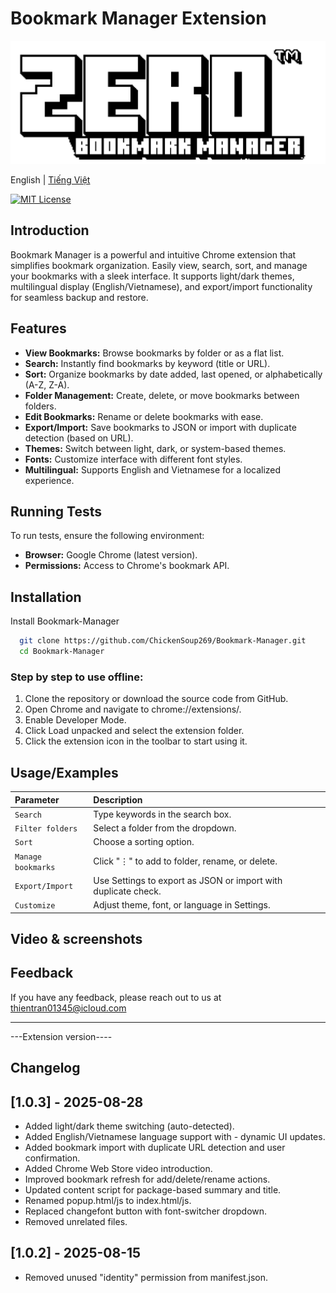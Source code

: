 # Bookmark Manager Extension

<div align="center">
<img src="./images/logo.png" alt="logo" width="full">
</div>

English | <a href="https://github.com/ChickenSoup269/Bookmark-Manager/blob/main/README_VN.md">Tiếng Việt</a>

[![MIT License](https://img.shields.io/badge/License-MIT-green.svg)](https://choosealicense.com/licenses/mit/)

## Introduction

Bookmark Manager is a powerful and intuitive Chrome extension that simplifies bookmark organization. Easily view, search, sort, and manage your bookmarks with a sleek interface. It supports light/dark themes, multilingual display (English/Vietnamese), and export/import functionality for seamless backup and restore.

## Features

- **View Bookmarks:** Browse bookmarks by folder or as a flat list.
- **Search:** Instantly find bookmarks by keyword (title or URL).
- **Sort:** Organize bookmarks by date added, last opened, or alphabetically (A-Z, Z-A).
- **Folder Management:** Create, delete, or move bookmarks between folders.
- **Edit Bookmarks:** Rename or delete bookmarks with ease.
- **Export/Import:** Save bookmarks to JSON or import with duplicate detection (based on URL).
- **Themes:** Switch between light, dark, or system-based themes.
- **Fonts:** Customize interface with different font styles.
- **Multilingual:** Supports English and Vietnamese for a localized experience.

## Running Tests

To run tests, ensure the following environment:

- **Browser:** Google Chrome (latest version).
- **Permissions:** Access to Chrome's bookmark API.

## Installation

Install Bookmark-Manager

```bash
  git clone https://github.com/ChickenSoup269/Bookmark-Manager.git
  cd Bookmark-Manager
```

### Step by step to use offline:

1. Clone the repository or download the source code from GitHub.
2. Open Chrome and navigate to chrome://extensions/.
3. Enable Developer Mode.
4. Click Load unpacked and select the extension folder.
5. Click the extension icon in the toolbar to start using it.

## Usage/Examples

| Parameter          | Description                                                    |
| :----------------- | :------------------------------------------------------------- |
| `Search`           | Type keywords in the search box.                               |
| `Filter folders`   | Select a folder from the dropdown.                             |
| `Sort`             | Choose a sorting option.                                       |
| `Manage bookmarks` | Click "⋮" to add to folder, rename, or delete.                 |
| `Export/Import`    | Use Settings to export as JSON or import with duplicate check. |
| `Customize`        | Adjust theme, font, or language in Settings.                   |

## Video & screenshots

<!-- <Video > -->
<!-- image -->

## Feedback

If you have any feedback, please reach out to us at thientran01345@icloud.com

---

---Extension version----

## Changelog

## [1.0.3] - 2025-08-28

- Added light/dark theme switching (auto-detected).
- Added English/Vietnamese language support with - dynamic UI updates.
- Added bookmark import with duplicate URL detection and user confirmation.
- Added Chrome Web Store video introduction.
- Improved bookmark refresh for add/delete/rename actions.
- Updated content script for package-based summary and title.
- Renamed popup.html/js to index.html/js.
- Replaced changefont button with font-switcher dropdown.
- Removed unrelated files.

## [1.0.2] - 2025-08-15

- Removed unused "identity" permission from manifest.json.
